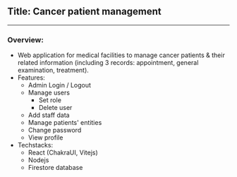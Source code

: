 ## Title: Cancer patient management

---

### Overview:

- Web application for medical facilities to manage cancer patients & their related information (including 3 records: appointment, general examination, treatment).
- Features:
    - Admin Login / Logout
    - Manage users
        - Set role
        - Delete user
    - Add staff data
    - Manage patients' entities
    - Change password
    - View profile
- Techstacks:
    - React (ChakraUI, Vitejs)
    - Nodejs
    - Firestore database

